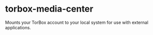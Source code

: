 # torbox-media-center
Mounts your TorBox account to your local system for use with external applications.
